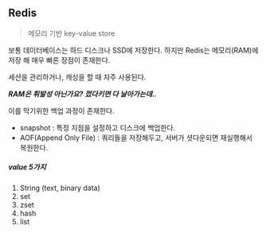 ## Redis

> 메모리 기반 key-value store

보통 데이터베이스는 하드 디스크나 SSD에 저장한다. 하지만 Redis는 메모리(RAM)에 저장 해 매우 빠른 장점이 존재한다.

세션을 관리하거나, 캐싱을 할 때 자주 사용된다.

***RAM은 휘발성 아닌가요? 껐다키면 다 날아가는데..***

이를 막기위한 백업 과정이 존재한다.

- snapshot : 특정 지점을 설정하고 디스크에 백업한다.
- AOF(Append Only File) : 쿼리들을 저장해두고, 서버가 셧다운되면 재실행해서 복원한다.

##### value 5가지

1. String (text, binary data)
2. set
3. zset
4. hash
5. list
